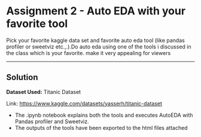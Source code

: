 # Assignment 2 - Auto EDA with your favorite tool

Pick your favorite kaggle data set and favorite auto eda tool (like pandas profiler or sweetviz etc.,.).Do auto eda using one of the tools i discussed in the class which is your favorite. make it very appealing for viewers

_______

## Solution

**Dataset Used:** Titanic Dataset

Link: https://www.kaggle.com/datasets/yasserh/titanic-dataset

* The .ipynb notebook explains both the tools and executes AutoEDA with Pandas profiler and Sweetviz.
* The outputs of the tools have been exported to the html files attached 
